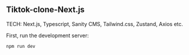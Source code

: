 ## Tiktok-clone-Next.js

TECH: Next.js, Typescript, Sanity CMS, Tailwind.css, Zustand, Axios etc.


First, run the development server:

```bash
npm run dev

